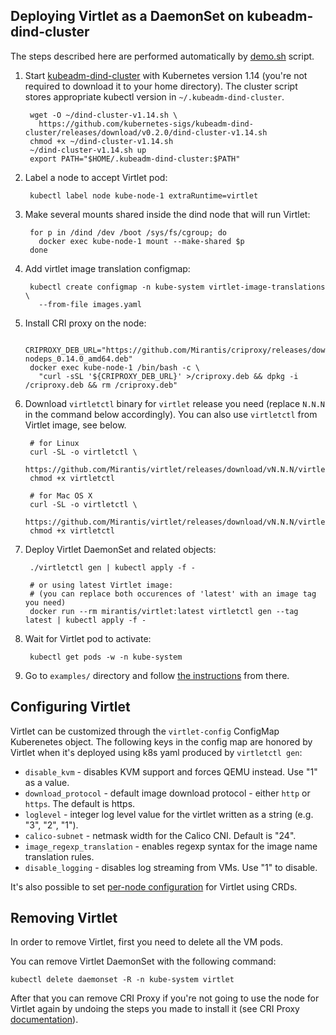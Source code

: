 ## Deploying Virtlet as a DaemonSet on kubeadm-dind-cluster

The steps described here are performed automatically by
[demo.sh](https://github.com/Mirantis/virtlet/blob/master/deploy/demo.sh) script.

1. Start [kubeadm-dind-cluster](https://github.com/kubernetes-sigs/kubeadm-dind-cluster)
   with Kubernetes version 1.14 (you're not required to download it to your home directory).
   The cluster script stores appropriate kubectl version in `~/.kubeadm-dind-cluster`.

        wget -O ~/dind-cluster-v1.14.sh \
          https://github.com/kubernetes-sigs/kubeadm-dind-cluster/releases/download/v0.2.0/dind-cluster-v1.14.sh
        chmod +x ~/dind-cluster-v1.14.sh
        ~/dind-cluster-v1.14.sh up
        export PATH="$HOME/.kubeadm-dind-cluster:$PATH"

1. Label a node to accept Virtlet pod:

        kubectl label node kube-node-1 extraRuntime=virtlet

1. Make several mounts shared inside the dind node that will run Virtlet:

        for p in /dind /dev /boot /sys/fs/cgroup; do
          docker exec kube-node-1 mount --make-shared $p
        done

1. Add virtlet image translation configmap:

        kubectl create configmap -n kube-system virtlet-image-translations \
          --from-file images.yaml

1. Install CRI proxy on the node:

        CRIPROXY_DEB_URL="https://github.com/Mirantis/criproxy/releases/download/v0.14.0/criproxy-nodeps_0.14.0_amd64.deb"
        docker exec kube-node-1 /bin/bash -c \
          "curl -sSL '${CRIPROXY_DEB_URL}' >/criproxy.deb && dpkg -i /criproxy.deb && rm /criproxy.deb"

1. Download `virtletctl` binary for `virtlet` release you need (replace `N.N.N` in the command below accordingly).
   You can also use `virtletctl` from Virtlet image, see below.
   
        # for Linux
        curl -SL -o virtletctl \
          https://github.com/Mirantis/virtlet/releases/download/vN.N.N/virtletctl
        chmod +x virtletctl

        # for Mac OS X
        curl -SL -o virtletctl \
          https://github.com/Mirantis/virtlet/releases/download/vN.N.N/virtletctl.darwin
        chmod +x virtletctl

1. Deploy Virtlet DaemonSet and related objects:

        ./virtletctl gen | kubectl apply -f -
   
        # or using latest Virtlet image:
        # (you can replace both occurences of 'latest' with an image tag you need)
        docker run --rm mirantis/virtlet:latest virtletctl gen --tag latest | kubectl apply -f -

1. Wait for Virtlet pod to activate:

        kubectl get pods -w -n kube-system

1. Go to `examples/` directory and follow [the instructions](https://github.com/Mirantis/virtlet/tree/master/examples) from there.

## Configuring Virtlet

Virtlet can be customized through the `virtlet-config` ConfigMap
Kuberenetes object.  The following keys in the config map are honored
by Virtlet when it's deployed using k8s yaml produced by `virtletctl gen`:

  * `disable_kvm` - disables KVM support and forces QEMU instead. Use "1" as a value.
  * `download_protocol` - default image download protocol - either `http` or `https`. The default is https.
  * `loglevel` - integer log level value for the virtlet written as a string (e.g. "3", "2", "1").
  * `calico-subnet` - netmask width for the Calico CNI. Default is "24".
  * `image_regexp_translation` - enables regexp syntax for the image name translation rules.
  * `disable_logging` - disables log streaming from VMs. Use "1" to disable.

It's also possible to set [per-node configuration](../../reference/config)
for Virtlet using CRDs.

## Removing Virtlet

In order to remove Virtlet, first you need to delete all the VM pods.

You can remove Virtlet DaemonSet with the following command:

    kubectl delete daemonset -R -n kube-system virtlet

After that you can remove CRI Proxy if you're not going to use the
node for Virtlet again by undoing the steps you made to install it
(see CRI Proxy
[documentation](https://github.com/Mirantis/criproxy/)).
